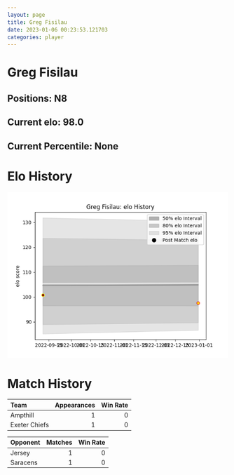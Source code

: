 ```yaml
---  
layout: page  
title: Greg Fisilau  
date: 2023-01-06 00:23:53.121703  
categories: player  
---
```

# Greg Fisilau

## Positions: N8

## Current elo: 98.0

## Current Percentile: None

# Elo History


![elo history](history_GregFisilau.png)
# Match History


| Team          |   Appearances |   Win Rate |
|:--------------|--------------:|-----------:|
| Ampthill      |             1 |          0 |
| Exeter Chiefs |             1 |          0 |

| Opponent   |   Matches |   Win Rate |
|:-----------|----------:|-----------:|
| Jersey     |         1 |          0 |
| Saracens   |         1 |          0 |